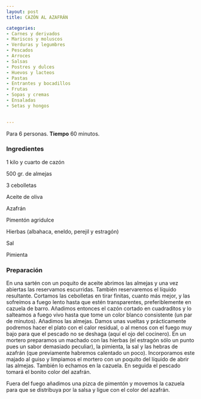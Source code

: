 ```yaml
---
layout: post
title: CAZÓN AL AZAFRÁN

categories:
- Carnes y derivados
- Mariscos y moluscos
- Verduras y legumbres
- Pescados
- Arroces
- Salsas
- Postres y dulces
- Huevos y lacteos
- Pastas
- Entrantes y bocadillos
- Frutas
- Sopas y cremas
- Ensaladas
- Setas y hongos
 

---
```


Para 6 personas.
<b>Tiempo</b> 60 minutos.

<h3>Ingredientes</h3>

1 kilo y cuarto de cazón

500 gr. de almejas

3 cebolletas

Aceite de oliva

Azafrán

Pimentón agridulce

Hierbas (albahaca, eneldo, perejil y estragón)

Sal

Pimienta

<h3>Preparación</h3>

En una sartén con un poquito de aceite abrimos las almejas y una vez abiertas las reservamos escurridas. También reservaremos el líquido resultante. Cortamos las cebolletas en tirar finitas, cuanto más mejor, y las sofreímos a fuego lento hasta que estén transparentes, preferiblemente en cazuela de barro. Añadimos entonces el cazón cortado en cuadraditos y lo salteamos a fuego vivo hasta que tome un color blanco consistente (un par de minutos). Añadimos las almejas. Damos unas vueltas y prácticamente podremos hacer el plato con el calor residual, o al menos con el fuego muy bajo para que el pescado no se deshaga (aquí el ojo del cocinero). En un mortero preparamos un machado con las hierbas (el estragón sólo un punto pues un sabor demasiado peculiar), la pimienta, la sal y las hebras de azafrán (que previamente habremos calentado un poco). Incorporamos este majado al guiso y limpiamos el mortero con un poquito del líquido de abrir las almejas. También lo echamos en la cazuela. En seguida el pescado tomará el bonito color del azafrán.

Fuera del fuego añadimos una pizca de pimentón y movemos la cazuela para que se distribuya por la salsa y ligue con el color del azafrán.

